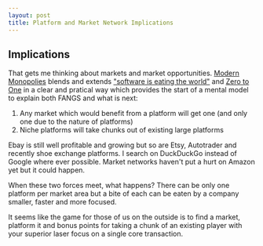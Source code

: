 ```yaml
---
layout: post
title: Platform and Market Network Implications
---
```


## Implications

That gets me thinking about markets and market opportunities. [Modern Monopolies](https://www.audible.com/pd/Modern-Monopolies-Audiobook/B075Y3FQRS) blends and extends ["software is eating the world"](https://a16z.com/2011/08/20/why-software-is-eating-the-world/) and [Zero to One](https://www.audible.com/pd/Zero-to-One-Audiobook/B00M27LBU2?qid=1588092168&sr=1-1&ref=a_search_c3_lProduct_1_1&pf_rd_p=e81b7c27-6880-467a-b5a7-13cef5d729fe&pf_rd_r=5X0YM0ET0V7943DGTC88) in a clear and pratical way which provides the start of a mental model to explain both FANGS and what is next:

1. Any market which would benefit from a platform will get one (and only one due to the nature of platforms)
2. Niche platforms will take chunks out of existing large platforms

Ebay is still well profitable and growing but so are Etsy, Autotrader and recently shoe exchange platforms. I search on DuckDuckGo instead of Google where ever possible. Market networks haven't put a hurt on Amazon yet but it could happen. 

When these two forces meet, what happens? There can be only one platform per market area but a bite of each can be eaten by a company smaller, faster and more focused. 

It seems like the game for those of us on the outside is to find a market, platform it and bonus points for taking a chunk of an existing player with your superior laser focus on a single core transaction. 